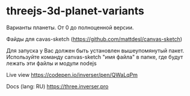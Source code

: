 # threejs-3d-planet-variants
Варианты планеты. От 0 до полноценной версии.

Файды для cavas-sketch (https://github.com/mattdesl/canvas-sketch)

Для запуска у Вас должен быть установлен вышеупомянутый пакет.
Используйте команду canvas-sketch "имя файла" в папке, где будут лежать эти файлы и модули nodejs

Live view
https://codepen.io/inverser/pen/QWaLqPm

Docs (lang: RU)
https://three.inverser.pro
